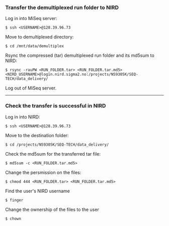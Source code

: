 ### Transfer the demultiplexed run folder to NIRD
Log in into MiSeq server:
```
$ ssh <USERNAME>@128.39.96.73
```
Move to demultiplexed directory:
```
$ cd /mnt/data/demultiplex
```
Rsync the compressed (tar) demultiplexed run folder and its md5sum to NIRD:
```
$ rsync -rauPW <RUN_FOLDER.tar> <RUN_FOLDER.tar.md5> <NIRD_USERNAME>@login.nird.sigma2.no:/projects/NS9305K/SEQ-TECH/data_delivery/
```
Log out of MiSeq server.  

------
### Check the transfer is successful in NIRD
Log in into NIRD:
```
$ ssh <USERNAME>@128.39.96.73
```
Move to the destination folder:
```
$ cd /projects/NS9305K/SEQ-TECH/data_delivery/
```
Check the md5sum for the transferred tar file:
```
$ md5sum -c <RUN_FOLDER.tar.md5>
```
Change the persmission on the files:
```
$ chmod 444 <RUN_FOLDER.tar> <RUN_FOLDER.tar.md5>
```
Find the user's NIRD username
```
$ finger
```
Change the ownership of the files to the user
```
$ chown 
```


<!--- Not implemented yet

Filepermission to 444  
chwon to user  
finger command to find the username  
DATA NEED NOT BE DELETED  

Check md5sum:
```
$ md5sum -c md5sum.txt > md5sum.check
```
Check if the number of lines in md5sum files match
```
$ wc -l md5sum.txt md5sum.check
```
Check if all the lines in md5sum.check contains 'OK'  
'-v' option in grep outputs lines that does NOT contain the search term ('OK' in this search)  
Following command should produce NO output (should return '$ ')
```
$ grep -v 'OK' md5sum.check
```
Delete the 'md5sum.check' file:
```
$ rm md5sum.check
```
--->
